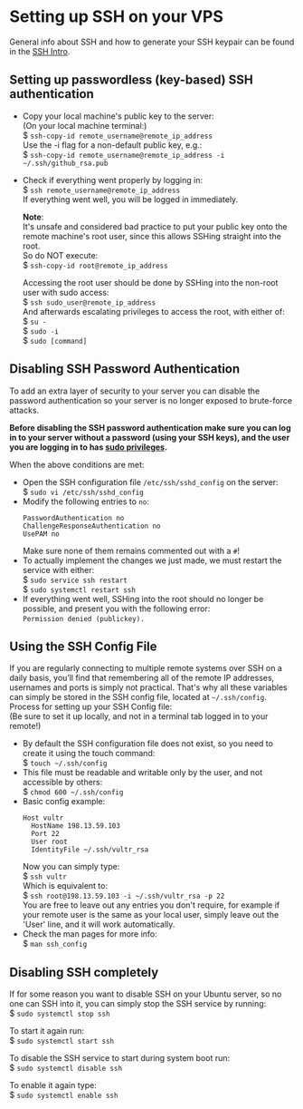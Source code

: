 # Setting up SSH on your VPS
General info about SSH and how to generate your SSH keypair can be found in the [SSH Intro](../ssh.md#how-to).

## Setting up passwordless (key-based) SSH authentication
* Copy your local machine's public key to the server:  
(On your local machine terminal:)   
$ `ssh-copy-id remote_username@remote_ip_address`  
Use the -i flag for a non-default public key, e.g.:   
$ `ssh-copy-id remote_username@remote_ip_address -i ~/.ssh/github_rsa.pub`

* Check if everything went properly by logging in:  
$ `ssh remote_username@remote_ip_address`  
If everything went well, you will be logged in immediately.

  **Note**:   
  It's unsafe and considered bad practice to put your public key onto the remote machine's root user, since this allows SSHing straight into the root.   
  So do NOT execute:   
  $ `ssh-copy-id root@remote_ip_address`  

  Accessing the root user should be done by SSHing into the non-root user with sudo access:   
  $ `ssh sudo_user@remote_ip_address`  
  And afterwards escalating privileges to access the root, with either of:   
  $ `su -`   
  $ `sudo -i`   
  $ `sudo [command]`

## Disabling SSH Password Authentication
To add an extra layer of security to your server you can disable the password authentication so your server
is no longer exposed to brute-force attacks.

**Before disabling the SSH password authentication make sure you can log in to your server without a password
(using your SSH keys), and the user you are logging in to has
[sudo privileges](./2--vps-setup.md#create-a-non-root-user-with-sudo-access-on-your-vps).**

When the above conditions are met:   
- Open the SSH configuration file `/etc/ssh/sshd_config` on the server:   
$ `sudo vi /etc/ssh/sshd_config`  
- Modify the following entries to `no`:   
  ```
  PasswordAuthentication no   
  ChallengeResponseAuthentication no   
  UsePAM no   
  ```
  Make sure none of them remains commented out with a `#`!
- To actually implement the changes we just made, we must restart the service with either:   
$ `sudo service ssh restart`   
$ `sudo systemctl restart ssh`
- If everything went well, SSHing into the root should no longer be possible, and present you with the following error:   
`Permission denied (publickey).`

## Using the SSH Config File
If you are regularly connecting to multiple remote systems over SSH on a daily basis,
you’ll find that remembering all of the remote IP addresses, usernames and ports is simply not practical.
That's why all these variables can simply be stored in the SSH config file, located at `~/.ssh/config`.  
Process for setting up your SSH Config file:   
(Be sure to set it up locally, and not in a terminal tab logged in to your remote!)
- By default the SSH configuration file does not exist, so you need to create it using the touch command:  
$ `touch ~/.ssh/config`  
- This file must be readable and writable only by the user, and not accessible by others:  
$ `chmod 600 ~/.ssh/config`
- Basic config example:   
  ```
  Host vultr
    HostName 198.13.59.103
    Port 22
    User root
    IdentityFile ~/.ssh/vultr_rsa
  ```
  Now you can simply type:  
  $ `ssh vultr`  
  Which is equivalent to:  
  $ `ssh root@198.13.59.103 -i ~/.ssh/vultr_rsa -p 22`  
  You are free to leave out any entries you don't require, for example if your remote user is the same as your local user,
  simply leave out the 'User' line, and it will work automatically.
- Check the man pages for more info:   
$ `man ssh_config`

## Disabling SSH completely
If for some reason you want to disable SSH on your Ubuntu server, so no one can SSH into it,
you can simply stop the SSH service by running:   
$ `sudo systemctl stop ssh`  

To start it again run:  
$ `sudo systemctl start ssh`  

To disable the SSH service to start during system boot run:  
$ `sudo systemctl disable ssh`  

To enable it again type:  
$ `sudo systemctl enable ssh`
